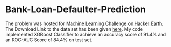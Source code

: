 # Bank-Loan-Defaulter-Prediction
The problem was hosted for [Machine Learning Challenge on Hacker Earth](https://www.hackerearth.com/problem/machine-learning/bank-fears-loanliness/).
The Download Link to the data set has been given [here](https://he-s3.s3.amazonaws.com/media/hackathon/machine-learning-challenge-one/bank-fears-loanliness/898ce544-0-MLChallenge_1Datac63af4e.zip).
My code implemented XGBoost Classifier to achieve an accuracy score of 91.4% and an ROC-AUC Score of 84.4% on test set.
